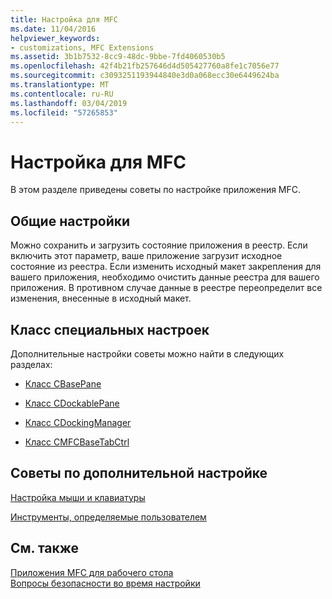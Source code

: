 ```yaml
---
title: Настройка для MFC
ms.date: 11/04/2016
helpviewer_keywords:
- customizations, MFC Extensions
ms.assetid: 3b1b7532-8cc9-48dc-9bbe-7fd4060530b5
ms.openlocfilehash: 42f4b21fb257646d4d505427760a8fe1c7056e77
ms.sourcegitcommit: c3093251193944840e3d0a068ecc30e6449624ba
ms.translationtype: MT
ms.contentlocale: ru-RU
ms.lasthandoff: 03/04/2019
ms.locfileid: "57265853"
---
```

# <a name="customization-for-mfc"></a>Настройка для MFC

В этом разделе приведены советы по настройке приложения MFC.

## <a name="general-customizations"></a>Общие настройки

Можно сохранить и загрузить состояние приложения в реестр. Если включить этот параметр, ваше приложение загрузит исходное состояние из реестра. Если изменить исходный макет закрепления для вашего приложения, необходимо очистить данные реестра для вашего приложения. В противном случае данные в реестре переопределит все изменения, внесенные в исходный макет.

## <a name="class-specific-customizations"></a>Класс специальных настроек

Дополнительные настройки советы можно найти в следующих разделах:

- [Класс CBasePane](../mfc/reference/cbasepane-class.md)

- [Класс CDockablePane](../mfc/reference/cdockablepane-class.md)

- [Класс CDockingManager](../mfc/reference/cdockingmanager-class.md)

- [Класс CMFCBaseTabCtrl](../mfc/reference/cmfcbasetabctrl-class.md)

## <a name="additional-customization-tips"></a>Советы по дополнительной настройке

[Настройка мыши и клавиатуры](../mfc/keyboard-and-mouse-customization.md)

[Инструменты, определяемые пользователем](../mfc/user-defined-tools.md)

## <a name="see-also"></a>См. также

[Приложения MFC для рабочего стола](../mfc/mfc-desktop-applications.md)<br/>
[Вопросы безопасности во время настройки](../mfc/security-implications-of-customization.md)
